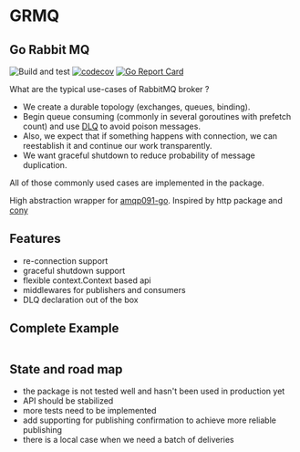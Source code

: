 # GRMQ
## Go Rabbit MQ
![Build and test](https://github.com/integration-system/grmq/actions/workflows/main.yml/badge.svg)
[![codecov](https://codecov.io/gh/integration-system/bgjob/branch/main/graph/badge.svg?token=ZEX2Y8ZWKZ)](https://codecov.io/gh/integration-system/grmq)
[![Go Report Card](https://goreportcard.com/badge/github.com/integration-system/grmq)](https://goreportcard.com/report/github.com/integration-system/grmq)

What are the typical use-cases of RabbitMQ broker ?
* We create a durable topology (exchanges, queues, binding).
* Begin queue consuming (commonly in several goroutines with prefetch count) and use [DLQ](https://www.rabbitmq.com/dlx.html) to avoid poison messages.
* Also, we expect that if something happens with connection, we can reestablish it and continue our work transparently.
* We want graceful shutdown to reduce probability of message duplication.

All of those commonly used cases are implemented in the package.

High abstraction wrapper for [amqp091-go](https://github.com/rabbitmq/amqp091-go). Inspired by http package and [cony](https://github.com/assembla/cony)

## Features
* re-connection support
* graceful shutdown support
* flexible context.Context based api
* middlewares for publishers and consumers
* DLQ declaration out of the box

## Complete Example
```go

```

## State and road map
* the package is not tested well and hasn't been used in production yet
* API should be stabilized
* more tests need to be implemented
* add supporting for publishing confirmation to achieve more reliable publishing
* there is a local case when we need a batch of deliveries
